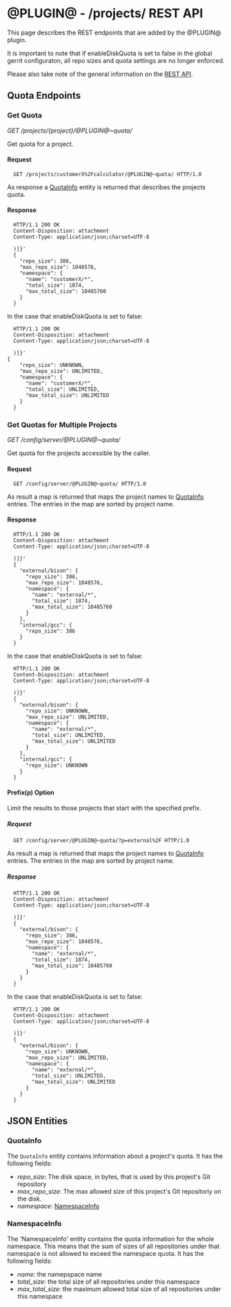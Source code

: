@PLUGIN@ - /projects/ REST API
==============================

This page describes the REST endpoints that are added by the @PLUGIN@
plugin.

It is important to note that if enableDiskQuota is set to false in
the global gerrit configuraton, all repo sizes and quota settings
are no longer enforced.

Please also take note of the general information on the
[REST API](../../../Documentation/rest-api.html).

<a id="project-endpoints"> Quota Endpoints
------------------------------------------

### <a id="get-quota"> Get Quota
_GET /projects/\{project\}/@PLUGIN@~quota/_

Get quota for a project.

#### Request

```
  GET /projects/customerX%2Fcalculator/@PLUGIN@~quota/ HTTP/1.0
```

As response a [QuotaInfo](#quota-info) entity is returned
that describes the projects quota.

#### Response

```
  HTTP/1.1 200 OK
  Content-Disposition: attachment
  Content-Type: application/json;charset=UTF-8

  )]}'
  {
    "repo_size": 386,
    "max_repo_size": 1048576,
    "namespace": {
      "name": "customerX/*",
      "total_size": 1874,
      "max_total_size": 10485760
    }
  }
```

In the case that enableDiskQuota is set to false:

```
  HTTP/1.1 200 OK
  Content-Disposition: attachment
  Content-Type: application/json;charset=UTF-8

  )]}'
{
    "repo_size": UNKNOWN,
    "max_repo_size": UNLIMITED,
    "namespace": {
      "name": "customerX/*",
      "total_size": UNLIMITED,
      "max_total_size": UNLIMITED
    }
  }
```

### <a id="get-quotas"> Get Quotas for Multiple Projects
_GET /config/server/@PLUGIN@~quota/_

Get quota for the projects accessible by the caller.

#### Request

```
  GET /config/server/@PLUGIN@~quota/ HTTP/1.0
```

As result a map is returned that maps the project names to
[QuotaInfo](#quota-info) entries. The entries in the map are sorted
by project name.

#### Response

```
  HTTP/1.1 200 OK
  Content-Disposition: attachment
  Content-Type: application/json;charset=UTF-8

  )]}'
  {
    "external/bison": {
      "repo_size": 386,
      "max_repo_size": 1048576,
      "namespace": {
        "name": "external/*",
        "total_size": 1874,
        "max_total_size": 10485760
      }
    },
    "internal/gcc": {
      "repo_size": 386
    }
  }
```
In the case that enableDiskQuota is set to false:

```
  HTTP/1.1 200 OK
  Content-Disposition: attachment
  Content-Type: application/json;charset=UTF-8

  )]}'
  {
    "external/bison": {
      "repo_size": UNKNOWN,
      "max_repo_size": UNLIMITED,
      "namespace": {
        "name": "external/*",
        "total_size": UNLIMITED,
        "max_total_size": UNLIMITED
      }
    },
    "internal/gcc": {
      "repo_size": UNKNOWN
    }
  }
```

#### Prefix(p) Option

Limit the results to those projects that start with the specified
prefix.

##### Request

```
  GET /config/server/@PLUGIN@~quota/?p=external%2F HTTP/1.0
```

As result a map is returned that maps the project names to
[QuotaInfo](#quota-info) entries. The entries in the map are sorted
by project name.

##### Response

```
  HTTP/1.1 200 OK
  Content-Disposition: attachment
  Content-Type: application/json;charset=UTF-8

  )]}'
  {
    "external/bison": {
      "repo_size": 386,
      "max_repo_size": 1048576,
      "namespace": {
        "name": "external/*",
        "total_size": 1874,
        "max_total_size": 10485760
      }
    }
  }
```
In the case that enableDiskQuota is set to false:

```
  HTTP/1.1 200 OK
  Content-Disposition: attachment
  Content-Type: application/json;charset=UTF-8

  )]}'
  {
    "external/bison": {
      "repo_size": UNKNOWN,
      "max_repo_size": UNLIMITED,
      "namespace": {
        "name": "external/*",
        "total_size": UNLIMITED,
        "max_total_size": UNLIMITED
      }
    }
  }
```

<a id="json-entities">JSON Entities
-----------------------------------

### <a id="quota-info"></a>QuotaInfo

The `QuotaInfo` entity contains information about a project's quota.
It has the following fields:

* _repo\_size_: The disk space, in bytes, that is used by this project's Git repository
* _max\_repo\_size_: The max allowed size of this project's Git repositoriy on the disk.
* _namespace_: [NamespaceInfo](#namespace-info)


### <a id="namespace-info"></a>NamespaceInfo

The 'NamespaceInfo' entity contains the quota information for the whole namespace.
This means that the sum of sizes of all repositories under that namespace is not
allowed to exceed the namespace quota. It has the following fields:

* _name_: the namepspace name
* _total\_size_: the total size of all repositories under this namespace
* _max\_total\_size_: the maximum allowed total size of all repositories under this
  namespace
